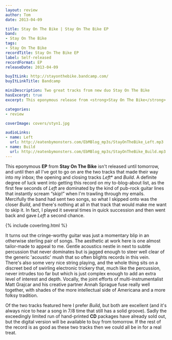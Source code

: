 ```yaml
---
layout: review
author: Tom
date: 2013-04-09

title: Stay On The Bike | Stay On The Bike EP
band:
- Stay On The Bike
tags:
- Stay On The Bike
recordTitle: Stay On The Bike EP
label: Self-released
recordFormat: EP
releaseDate: 2013-04-09

buyItLink: http://stayonthebike.bandcamp.com/
buyItLinkTitle: Bandcamp

miniDescription: Two great tracks from new duo Stay On The Bike
hasExcerpt: true
excerpt: This eponymous release from <strong>Stay On The Bike</strong> came close to being dreadful, but it's actually rather lovely.

categories:
- review

coverImage: covers/styn1.jpg

audioLinks:
- name: Left
  url: http://eatenbymonsters.com/EbMBlog_mp3s/StayOnTheBike_Left.mp3
- name: Build
  url: http://eatenbymonsters.com/EbMBlog_mp3s/StayOnTheBike_Build.mp3
---
```


This eponymous **EP** from **Stay On The Bike** isn't released until tomorrow, and until then all I've got to go on are the two tracks that made their way into my inbox; the opening and closing tracks *Left** and *Build*. A definite degree of luck went into getting this record on my to-blog-about list, as the first few seconds of *Left* are dominated by the kind of pub-rock guitar lines that instantly scream “skip!” when I'm trawling through my emails. Mercifully the band had sent two songs, so what I skipped onto was the closer *Build*, and there's nothing at all in that track that would make me want to skip it. In fact, I played it several times in quick succession and then went back and gave *Left* a second chance.

<div>{% include coverImg.html %}</div>

It turns out the cringe-worthy guitar was just a momentary blip in an otherwise sterling pair of songs. The aesthetic at work here is one almost tailor-made to appeal to me. Gentle acoustics nestle in next to subtle percussion that never dominates but is jagged enough to steer well clear of the generic 'acoustic' mush that so often blights records in this vein. There's also some very nice string playing, and the whole thing sits on a discreet bed of swirling electronic trickery that, much like the percussion, never intrudes too far but which is just complex enough to add an extra level of interest and depth. Vocally, the joint efforts of multi-instrumentalist Matt Grajcar and his creative partner Annah Sprague fuse really well together, with shades of the more intellectual side of Americana and a more folksy tradition.

Of the two tracks featured here I prefer *Build*, but both are excellent (and it's always nice to hear a song in 7/8 time that still has a solid groove). Sadly the exceedingly limited run of hand-printed **CD** packages have already sold out, but the digital version will be available to buy from tomorrow. If the rest of the record is as good as these two tracks then we could all be in for a real treat.


